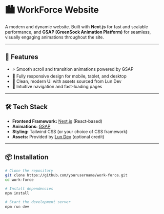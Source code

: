 # 🏙️ WorkForce Website

A modern and dynamic website. Built with **Next.js** for fast and scalable performance, and **GSAP (GreenSock Animation Platform)** for seamless, visually engaging animations throughout the site.

---

## 🚀 Features

- ⚡ Smooth scroll and transition animations powered by GSAP
- 📱 Fully responsive design for mobile, tablet, and desktop
- 🎨 Clean, modern UI with assets sourced from Lun Dev
- 🧭 Intuitive navigation and fast-loading pages

---

## 🛠️ Tech Stack

- **Frontend Framework:** [Next.js](https://nextjs.org/) (React-based)
- **Animations:** [GSAP](https://greensock.com/gsap/)
- **Styling:** Tailwind CSS (or your choice of CSS framework)
- **Assets:** Provided by [Lun Dev](https://www.lundev.com/) (optional credit)

---

## 📦 Installation

```bash
# Clone the repository
git clone https://github.com/yourusername/work-force.git
cd work-force

# Install dependencies
npm install

# Start the development server
npm run dev
```
